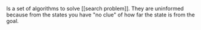 Is a set of algorithms to solve [[search problem]]. They are uninformed because from the states you have "no clue" of how far the state is from the goal.